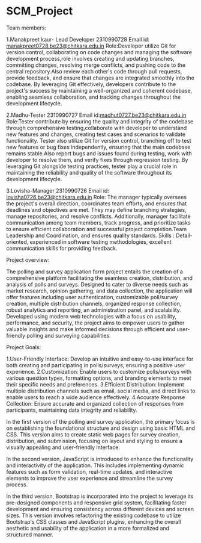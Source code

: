 # SCM_Project
Team members:

1.Manakpreet kaur- Lead Developer
2310990728 Email id: manakpreet0728.be23@chitkara.edu.in Role:Developer utilize Git for version control, collaborating on code changes and managing the software development process,role involves creating and updating branches, committing changes, resolving merge conflicts, and pushing code to the central repository.Also review each other's code through pull requests, provide feedback, and ensure that changes are integrated smoothly into the codebase. By leveraging Git effectively, developers contribute to the project's success by maintaining a well-organized and coherent codebase, enabling seamless collaboration, and tracking changes throughout the development lifecycle.

2.Madhu-Tester
2310990727 Email id:madhut0727.be23@chitkara.edu.in Role:Tester contribute by ensuring the quality and integrity of the codebase through comprehensive testing,collaborate with developer to understand new features and changes, creating test cases and scenarios to validate functionality. Tester also utilize Git for version control, branching off to test new features or bug fixes independently, ensuring that the main codebase remains stable.Also report bugs and issues found during testing, work with developer to resolve them, and verify fixes through regression testing. By leveraging Git alongside testing practices, tester play a crucial role in maintaining the reliability and quality of the software throughout its development lifecycle.

3.Lovisha-Manager
2310990726 Email id: lovisha0726.be23@chitkara.edu.in Role: The manager typically oversees the project's overall direction, coordinates team efforts, and ensures that deadlines and objectives are met. They may define branching strategies, manage repositories, and resolve conflicts. Additionally, manager facilitate communication among team members, track progress, and prioritize tasks to ensure efficient collaboration and successful project completion.Team Leadership and Coordination, and ensures quality standards. Skills : Detail-oriented, experienced in software testing methodologies, excellent communication skills for providing feedback.

Project overview:

The polling and survey application form project entails the creation of a comprehensive platform facilitating the seamless creation, distribution, and analysis of polls and surveys. Designed to cater to diverse needs such as market research, opinion gathering, and data collection, the application will offer features including user authentication, customizable poll/survey creation, multiple distribution channels, organized response collection, robust analytics and reporting, an administration panel, and scalability. Developed using modern web technologies with a focus on usability, performance, and security, the project aims to empower users to gather valuable insights and make informed decisions through efficient and user-friendly polling and surveying capabilities.

Project Goals:

1.User-Friendly Interface: Develop an intuitive and easy-to-use interface for both creating and participating in polls/surveys, ensuring a positive user experience.
2.Customization: Enable users to customize polls/surveys with various question types, formatting options, and branding elements to meet their specific needs and preferences.
3.Efficient Distribution: Implement multiple distribution channels such as email, social media, and direct links to enable users to reach a wide audience effectively.
4.Accurate Response Collection: Ensure accurate and organized collection of responses from participants, maintaining data integrity and reliability.


In the first version of the polling and survey application, the primary focus is on establishing the foundational structure and design using basic HTML and CSS. This version aims to create static web pages for survey creation, distribution, and submission, focusing on layout and styling to ensure a visually appealing and user-friendly interface.

In the second version, JavaScript is introduced to enhance the functionality and interactivity of the application. This includes implementing dynamic features such as form validation, real-time updates, and interactive elements to improve the user experience and streamline the survey process.

In the third version, Bootstrap is incorporated into the project to leverage its pre-designed components and responsive grid system, facilitating faster development and ensuring consistency across different devices and screen sizes. This version involves refactoring the existing codebase to utilize Bootstrap's CSS classes and JavaScript plugins, enhancing the overall aesthetic and usability of the application in a more formalized and structured manner.





